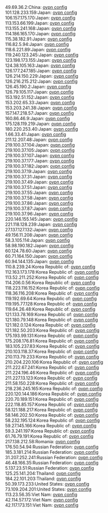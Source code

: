 49.69.36.2:China: [ovpn config](vpn/49_69_36_2.ovpn)  
101.128.233.159:Japan: [ovpn config](vpn/101_128_233_159.ovpn)  
106.157.175.170:Japan: [ovpn config](vpn/106_157_175_170.ovpn)  
113.153.66.199:Japan: [ovpn config](vpn/113_153_66_199.ovpn)  
113.155.241.168:Japan: [ovpn config](vpn/113_155_241_168.ovpn)  
114.186.165.170:Japan: [ovpn config](vpn/114_186_165_170.ovpn)  
115.38.182.91:Japan: [ovpn config](vpn/115_38_182_91.ovpn)  
116.82.5.94:Japan: [ovpn config](vpn/116_82_5_94.ovpn)  
118.6.221.89:Japan: [ovpn config](vpn/118_6_221_89.ovpn)  
119.240.123.245:Japan: [ovpn config](vpn/119_240_123_245.ovpn)  
123.198.173.155:Japan: [ovpn config](vpn/123_198_173_155.ovpn)  
124.38.105.163:Japan: [ovpn config](vpn/124_38_105_163.ovpn)  
126.177.247.185:Japan: [ovpn config](vpn/126_177_247_185.ovpn)  
126.214.150.229:Japan: [ovpn config](vpn/126_214_150_229.ovpn)  
126.216.215.212:Japan: [ovpn config](vpn/126_216_215_212.ovpn)  
126.45.190.2:Japan: [ovpn config](vpn/126_45_190_2.ovpn)  
126.79.105.117:Japan: [ovpn config](vpn/126_79_105_117.ovpn)  
153.192.51.152:Japan: [ovpn config](vpn/153_192_51_152.ovpn)  
153.202.65.33:Japan: [ovpn config](vpn/153_202_65_33.ovpn)  
153.203.241.38:Japan: [ovpn config](vpn/153_203_241_38.ovpn)  
157.147.218.57:Japan: [ovpn config](vpn/157_147_218_57.ovpn)  
160.86.46.9:Japan: [ovpn config](vpn/160_86_46_9.ovpn)  
175.128.119.219:Japan: [ovpn config](vpn/175_128_119_219.ovpn)  
180.220.253.40:Japan: [ovpn config](vpn/180_220_253_40.ovpn)  
1.66.33.41:Japan: [ovpn config](vpn/1_66_33_41.ovpn)  
211.12.207.48:Japan: [ovpn config](vpn/211_12_207_48.ovpn)  
219.100.37.104:Japan: [ovpn config](vpn/219_100_37_104.ovpn)  
219.100.37.105:Japan: [ovpn config](vpn/219_100_37_105.ovpn)  
219.100.37.107:Japan: [ovpn config](vpn/219_100_37_107.ovpn)  
219.100.37.177:Japan: [ovpn config](vpn/219_100_37_177.ovpn)  
219.100.37.182:Japan: [ovpn config](vpn/219_100_37_182.ovpn)  
219.100.37.19:Japan: [ovpn config](vpn/219_100_37_19.ovpn)  
219.100.37.31:Japan: [ovpn config](vpn/219_100_37_31.ovpn)  
219.100.37.49:Japan: [ovpn config](vpn/219_100_37_49.ovpn)  
219.100.37.51:Japan: [ovpn config](vpn/219_100_37_51.ovpn)  
219.100.37.55:Japan: [ovpn config](vpn/219_100_37_55.ovpn)  
219.100.37.58:Japan: [ovpn config](vpn/219_100_37_58.ovpn)  
219.100.37.86:Japan: [ovpn config](vpn/219_100_37_86.ovpn)  
219.100.37.87:Japan: [ovpn config](vpn/219_100_37_87.ovpn)  
219.100.37.96:Japan: [ovpn config](vpn/219_100_37_96.ovpn)  
220.146.155.145:Japan: [ovpn config](vpn/220_146_155_145.ovpn)  
221.118.128.239:Japan: [ovpn config](vpn/221_118_128_239.ovpn)  
27.137.127.132:Japan: [ovpn config](vpn/27_137_127_132.ovpn)  
49.156.11.208:Japan: [ovpn config](vpn/49_156_11_208.ovpn)  
58.3.105.114:Japan: [ovpn config](vpn/58_3_105_114.ovpn)  
58.98.190.182:Japan: [ovpn config](vpn/58_98_190_182.ovpn)  
60.124.78.60:Japan: [ovpn config](vpn/60_124_78_60.ovpn)  
60.71.164.150:Japan: [ovpn config](vpn/60_71_164_150.ovpn)  
60.94.144.135:Japan: [ovpn config](vpn/60_94_144_135.ovpn)  
110.8.239.24:Korea Republic of: [ovpn config](vpn/110_8_239_24.ovpn)  
112.163.173.178:Korea Republic of: [ovpn config](vpn/112_163_173_178.ovpn)  
113.52.211.252:Korea Republic of: [ovpn config](vpn/113_52_211_252.ovpn)  
114.206.0.56:Korea Republic of: [ovpn config](vpn/114_206_0_56.ovpn)  
118.223.116.152:Korea Republic of: [ovpn config](vpn/118_223_116_152.ovpn)  
118.36.116.208:Korea Republic of: [ovpn config](vpn/118_36_116_208.ovpn)  
119.192.69.64:Korea Republic of: [ovpn config](vpn/119_192_69_64.ovpn)  
119.195.77.128:Korea Republic of: [ovpn config](vpn/119_195_77_128.ovpn)  
119.64.26.48:Korea Republic of: [ovpn config](vpn/119_64_26_48.ovpn)  
121.133.78.169:Korea Republic of: [ovpn config](vpn/121_133_78_169.ovpn)  
121.180.79.148:Korea Republic of: [ovpn config](vpn/121_180_79_148.ovpn)  
121.182.0.124:Korea Republic of: [ovpn config](vpn/121_182_0_124.ovpn)  
121.182.50.203:Korea Republic of: [ovpn config](vpn/121_182_50_203.ovpn)  
175.193.99.131:Korea Republic of: [ovpn config](vpn/175_193_99_131.ovpn)  
175.208.176.81:Korea Republic of: [ovpn config](vpn/175_208_176_81.ovpn)  
183.105.237.83:Korea Republic of: [ovpn config](vpn/183_105_237_83.ovpn)  
210.103.118.37:Korea Republic of: [ovpn config](vpn/210_103_118_37.ovpn)  
210.113.79.233:Korea Republic of: [ovpn config](vpn/210_113_79_233.ovpn)  
210.204.220.106:Korea Republic of: [ovpn config](vpn/210_204_220_106.ovpn)  
211.222.67.241:Korea Republic of: [ovpn config](vpn/211_222_67_241.ovpn)  
211.224.196.46:Korea Republic of: [ovpn config](vpn/211_224_196_46.ovpn)  
211.227.13.123:Korea Republic of: [ovpn config](vpn/211_227_13_123.ovpn)  
211.58.150.228:Korea Republic of: [ovpn config](vpn/211_58_150_228.ovpn)  
218.236.245.165:Korea Republic of: [ovpn config](vpn/218_236_245_165.ovpn)  
220.120.144.186:Korea Republic of: [ovpn config](vpn/220_120_144_186.ovpn)  
220.70.189.151:Korea Republic of: [ovpn config](vpn/220_70_189_151.ovpn)  
222.118.85.157:Korea Republic of: [ovpn config](vpn/222_118_85_157.ovpn)  
58.121.188.217:Korea Republic of: [ovpn config](vpn/58_121_188_217.ovpn)  
58.146.202.50:Korea Republic of: [ovpn config](vpn/58_146_202_50.ovpn)  
58.232.195.124:Korea Republic of: [ovpn config](vpn/58_232_195_124.ovpn)  
59.27.145.166:Korea Republic of: [ovpn config](vpn/59_27_145_166.ovpn)  
59.3.241.197:Korea Republic of: [ovpn config](vpn/59_3_241_197.ovpn)  
61.76.79.191:Korea Republic of: [ovpn config](vpn/61_76_79_191.ovpn)  
217.138.212.58:Romania: [ovpn config](vpn/217_138_212_58.ovpn)  
176.50.54.94:Russian Federation: [ovpn config](vpn/176_50_54_94.ovpn)  
185.3.181.214:Russian Federation: [ovpn config](vpn/185_3_181_214.ovpn)  
31.207.252.241:Russian Federation: [ovpn config](vpn/31_207_252_241.ovpn)  
46.48.166.35:Russian Federation: [ovpn config](vpn/46_48_166_35.ovpn)  
5.137.23.51:Russian Federation: [ovpn config](vpn/5_137_23_51.ovpn)  
125.25.141.204:Thailand: [ovpn config](vpn/125_25_141_204.ovpn)  
184.22.101.203:Thailand: [ovpn config](vpn/184_22_101_203.ovpn)  
50.39.173.233:United States: [ovpn config](vpn/50_39_173_233.ovpn)  
73.109.204.201:United States: [ovpn config](vpn/73_109_204_201.ovpn)  
113.23.56.35:Viet Nam: [ovpn config](vpn/113_23_56_35.ovpn)  
42.114.57.172:Viet Nam: [ovpn config](vpn/42_114_57_172.ovpn)  
42.117.173.151:Viet Nam: [ovpn config](vpn/42_117_173_151.ovpn)  
